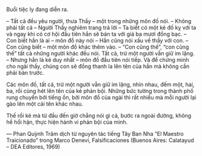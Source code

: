 Buổi tiệc ly đang diễn ra.

– Tất cả đều yêu người, thưa Thầy – một trong những môn đồ nói.
– Không phải tất cả – Người Thầy nghiêm trang trả lời – Ta biết có một kẻ đố kỵ với ta và ngay khi có cơ hội đầu tiên hắn sẽ bán ta với giá ba mươi đồng bạc.
– Con biết hắn là ai – môn đồ này nói – Hắn cũng nói xấu về thầy với con.
– Con cũng biết – một môn đồ khác thêm vào.
– “Con cũng thế”, “con cũng thế” tất cả những người khác đều nói. Tất cả, trừ một người vẫn giữ im lặng.
– Nhưng hắn là kẻ duy nhất – môn đồ đầu tiên nói tiếp. Và để chứng minh cho ngài thấy, chúng con sẽ đồng thanh la lên tên của hắn mà không cần phải bàn trước.

Các môn đồ, tất cả, trừ một người vẫn giữ im lặng, nhìn nhau, đếm một, hai, ba, rồi cùng hét lên tên của kẻ phản bội.
Những bức tường trong thành phố rung chuyển bởi tiếng ồn, bởi môn đồ của ngài thì rất nhiều mà mỗi người lại gào lên một cái tên khác nhau.

Thế rồi kẻ mà từ đầu đến giờ chẳng nói gì cả, bước ra ngoài đường, không hề hối hận, thực hiện hành vi phản bội của mình.

—
Phan Quỳnh Trâm dịch từ nguyên tác tiếng Tây Ban Nha “El Maestro Traicionado” trong Marco Denevi, Falsificaciones (Buenos Aires: Calatayud – DEA Editores, 1969)
